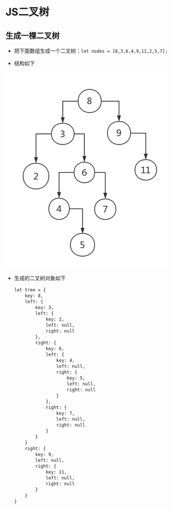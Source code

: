 # JS二叉树

## 生成一棵二叉树

- 把下面数组生成一个二叉树：`let nodes = [8,3,6,4,9,11,2,5,7];`

- 结构如下

![](https://github.com/lj614418910/blog/blob/master/images/tree1.png)

- 生成的二叉树对象如下

	```
	let tree = {
	    key: 8,
	    left: {
	        key: 3,
	        left: {
	            key: 2,
	            left: null,
	            right: null
	        },
	        right: {
	            key: 6,
	            left: {
	                key: 4,
	                left: null,
	                right: {
	                    key: 5,
	                    left: null,
	                    right: null
	                }
	            },
	            right: {
	                key: 7,
	                left: null,
	                right: null
	            }
	        }
	    }
	    right: {
	        key: 9,
	        left: null,
	        right: {
	            key: 11,
	            left: null,
	            right: null
	        }
	    }
	}	
	```
